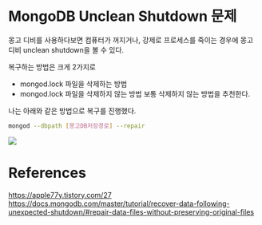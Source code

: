 # MongoDB Unclean Shutdown 문제
몽고 디비를 사용하다보면 컴퓨터가 꺼지거나, 강제로 프로세스를 죽이는 경우에 몽고 디비 unclean shutdown을 볼 수 있다.  
  
복구하는 방법은 크게 2가지로
- mongod.lock 파일을 삭제하는 방법
- mongod.lock 파일을 삭제하지 않는 방법 
보통 삭제하지 않는 방법을 추천한다.

나는 아래와 같은 방법으로 복구를 진행했다.

```sh
mongod --dbpath [몽고DB저장경로] --repair
```

![](https://t1.daumcdn.net/cfile/tistory/2157BA3E55FE55AF04)


# References
https://apple77y.tistory.com/27
https://docs.mongodb.com/master/tutorial/recover-data-following-unexpected-shutdown/#repair-data-files-without-preserving-original-files